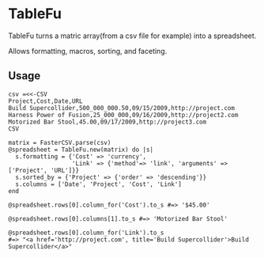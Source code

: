 # TableFu

TableFu turns a matric array(from a csv file for example) into a spreadsheet.

Allows formatting, macros, sorting, and faceting.

## Usage

    csv =<<-CSV
    Project,Cost,Date,URL
    Build Supercollider,500_000_000.50,09/15/2009,http://project.com
    Harness Power of Fusion,25_000_000,09/16/2009,http://project2.com
    Motorized Bar Stool,45.00,09/17/2009,http://project3.com
    CSV
    
    matrix = FasterCSV.parse(csv)
    @spreadsheet = TableFu.new(matrix) do |s|
      s.formatting = {'Cost' => 'currency',
                      'Link' => {'method'=> 'link', 'arguments' => ['Project', 'URL']}}
      s.sorted_by = {'Project' => {'order' => 'descending'}}
      s.columns = ['Date', 'Project', 'Cost', 'Link']
    end 

    @spreadsheet.rows[0].column_for('Cost').to_s #=> '$45.00'
    
    @spreadsheet.rows[0].columns[1].to_s #=> 'Motorized Bar Stool'
    
    @spreadsheet.rows[0].column_for('Link').to_s 
    #=> "<a href='http://project.com', title='Build Supercollider'>Build Supercollider</a>"
    

